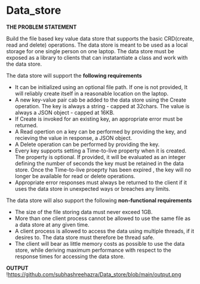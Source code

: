 # Data_store

**THE PROBLEM STATEMENT**

Build the file based key value data store that supports the basic CRD(create, read and delete) operations. The data store is meant to be used as a local storage for one single person on one laptop. The data store must be exposed as a library to clients that can  instatantiate a class and work with the data store.

The data store will support the **following requirements**

  - It can be initialized using an optional file path. If one is not provided, It will reliably create itself in a reasonable location on the laptop.
  - A new key-value pair cab be added to the data store using the Create operation. The key is always a string - capped at 32chars. The value is always a JSON object -  capped at 16KB.
  - If Create is invoked for an existing key, an appropriate error must be returned.
  - A Read opertion on a key can be performed by providing the key, and recieving the value in response, a JSON object.
  - A Delete operation can be performed by providing the key.
  - Every key supports setting a Time-to-live property when it is created. The property is optional. If provided, it will be evaluated as an integer defining the number of seconds the key must be retained in the data store. Once the Time-to-live proeprty has been expired , the key will no longer be available for read or delete operations.
  - Appropriate error responses must always be returned to the client if it uses the data store in unexpected ways or breaches any limits.

The data store will also support the following **non-functional requirements**
  - The size of the file storing data must never exceed 1GB.
  - More than one client process cannot be allowed to use the same file as a data store at any given time.
  - A client process is allowed to access the data using multiple threads, if it desires to. The data store must therefore be thread safe.
  - The client will bear as little memory  costs as possible to use the data store, while deriving maximum performance with respect to the response times for accessing the data store.
  
  **OUTPUT**
  !https://github.com/subhashreehazra/Data_store/blob/main/output.png


